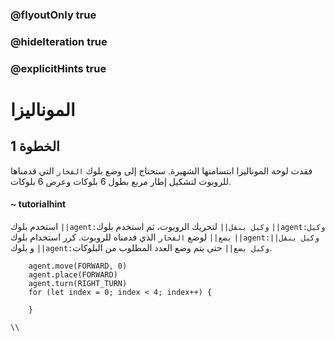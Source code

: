 ### @flyoutOnly true
### @hideIteration true
### @explicitHints true

# الموناليزا

## الخطوة 1
فقدت لوحة الموناليزا ابتسامتها الشهيرة. ستحتاج إلى وضع بلوك `الفخار` التي قدمناها للروبوت لتشكيل إطار مربع بطول 6 بلوكات وعرض 6 بلوكات.

#### ~ tutorialhint 
استخدم بلوك ``||agent:وكيل ينقل||`` لتحريك الروبوت، ثم استخدم بلوك ``||agent:وكيل يضع||`` لوضع `الفخار` الذي قدمناه للروبوت. كرر استخدام بلوك ``||agent:وكيل ينقل||`` و  بلوك ``||agent:وكيل يضع||`` حتى يتم وضع العدد المطلوب من البلوكات.

```ghost
    agent.move(FORWARD, 0)
    agent.place(FORWARD)
    agent.turn(RIGHT_TURN)
    for (let index = 0; index < 4; index++) {
    	
    }
```
```template
\\
```
```package
```

